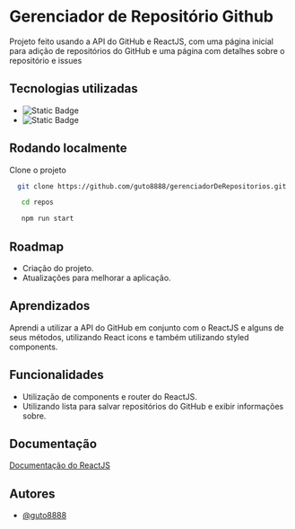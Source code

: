 # Gerenciador de Repositório Github

Projeto feito usando a API do GitHub e ReactJS, com uma página inicial para adição de repositórios do GitHub e uma página com detalhes sobre o repositório e issues


## Tecnologias utilizadas

- ![Static Badge](https://img.shields.io/badge/JS-yellow)
- ![Static Badge](https://img.shields.io/badge/ReactJS-blue)


## Rodando localmente

Clone o projeto

```bash
  git clone https://github.com/guto8888/gerenciadorDeRepositorios.git
```

```bash
   cd repos
```

```bash
   npm run start
```


## Roadmap

- Criação do projeto.
- Atualizações para melhorar a aplicação.


## Aprendizados

Aprendi a utilizar a API do GitHub em conjunto com o ReactJS e alguns de seus métodos, utilizando React icons e também utilizando styled components.


## Funcionalidades

- Utilização de components e router do ReactJS.
- Utilizando lista para salvar repositórios do GitHub e exibir informações sobre.


## Documentação

[Documentação do ReactJS](https://react.dev/learn)


## Autores

- [@guto8888](https://github.com/guto8888)
